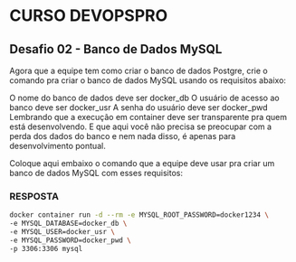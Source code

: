 # CURSO DEVOPSPRO

## Desafio 02 - Banco de Dados MySQL

Agora que a equipe tem como criar o banco de dados Postgre, crie o comando pra criar o banco de dados MySQL usando os requisitos abaixo:

O nome do banco de dados deve ser docker_db
O usuário de acesso ao banco deve ser docker_usr
A senha do usuário deve ser docker_pwd
Lembrando que a execução em container deve ser transparente pra quem está desenvolvendo. E que aqui você não precisa se preocupar com a perda dos dados do banco e nem nada disso, é apenas para desenvolvimento pontual.

Coloque aqui embaixo o comando que a equipe deve usar pra criar um banco de dados MySQL com esses requisitos:

### RESPOSTA

```bash
docker container run -d --rm -e MYSQL_ROOT_PASSWORD=docker1234 \
-e MYSQL_DATABASE=docker_db \
-e MYSQL_USER=docker_usr \
-e MYSQL_PASSWORD=docker_pwd \
-p 3306:3306 mysql
```

